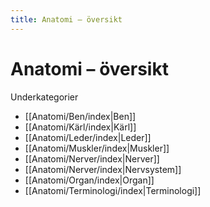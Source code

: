 ```yaml
---
title: Anatomi – översikt
---
```


# Anatomi – översikt


Underkategorier
- [[Anatomi/Ben/index|Ben]]
- [[Anatomi/Kärl/index|Kärl]]
- [[Anatomi/Leder/index|Leder]]
- [[Anatomi/Muskler/index|Muskler]]
- [[Anatomi/Nerver/index|Nerver]]
- [[Anatomi/Nerver/index|Nervsystem]]
- [[Anatomi/Organ/index|Organ]]
- [[Anatomi/Terminologi/index|Terminologi]]